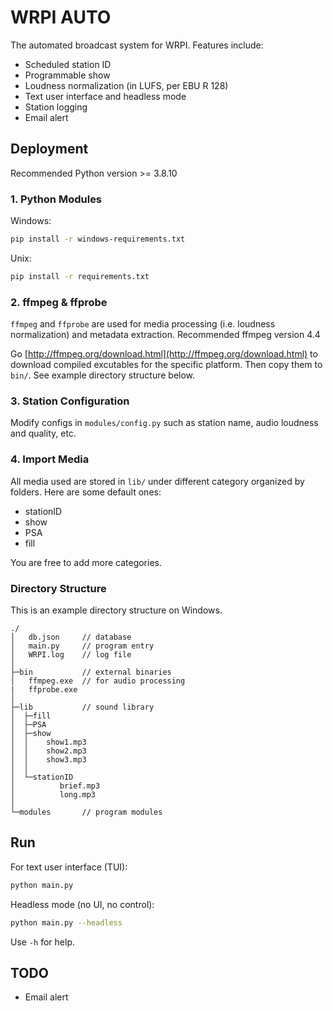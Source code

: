 # WRPI AUTO

The automated broadcast system for WRPI. Features include:

- Scheduled station ID
- Programmable show
- Loudness normalization (in LUFS, per EBU R 128)
- Text user interface and headless mode
- Station logging
- Email alert

## Deployment

Recommended Python version >= 3.8.10

### 1. Python Modules

Windows:

```bash
pip install -r windows-requirements.txt
```

Unix:

```bash
pip install -r requirements.txt
```

### 2. ffmpeg & ffprobe

`ffmpeg` and `ffprobe` are used for media processing (i.e. loudness normalization) and metadata extraction. Recommended ffmpeg version 4.4

Go [http://ffmpeg.org/download.html](http://ffmpeg.org/download.html) to download compiled excutables for the specific platform. Then copy them to `bin/`. See example directory structure below.

### 3. Station Configuration

Modify configs in `modules/config.py` such as station name, audio loudness and quality, etc.

### 4. Import Media

All media used are stored in `lib/` under different category organized by folders. Here are some default ones:

- stationID
- show
- PSA
- fill

You are free to add more categories.

### Directory Structure

This is an example directory structure on Windows.

```text
./
│   db.json     // database
│   main.py     // program entry
│   WRPI.log    // log file
│
├─bin           // external binaries
│   ffmpeg.exe  // for audio processing
|   ffprobe.exe
│
├─lib           // sound library
│  ├─fill
│  ├─PSA
│  ├─show
│  │    show1.mp3
│  │    show2.mp3
│  │    show3.mp3
│  │
│  └─stationID
│          brief.mp3
│          long.mp3
│
└─modules       // program modules
```

## Run

For text user interface (TUI):

```bash
python main.py
```

Headless mode (no UI, no control):
```bash
python main.py --headless
```

Use `-h` for help.

## TODO

- Email alert
